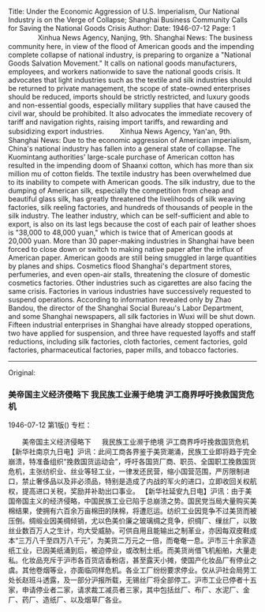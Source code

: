Title: Under the Economic Aggression of U.S. Imperialism, Our National Industry is on the Verge of Collapse; Shanghai Business Community Calls for Saving the National Goods Crisis
Author:
Date: 1946-07-12
Page: 1
　　
　　Xinhua News Agency, Nanjing, 9th. Shanghai News: The business community here, in view of the flood of American goods and the impending complete collapse of national industry, is preparing to organize a "National Goods Salvation Movement." It calls on national goods manufacturers, employees, and workers nationwide to save the national goods crisis. It advocates that light industries such as the textile and silk industries should be returned to private management, the scope of state-owned enterprises should be reduced, imports should be strictly restricted, and luxury goods and non-essential goods, especially military supplies that have caused the civil war, should be prohibited. It also advocates the immediate recovery of tariff and navigation rights, raising import tariffs, and rewarding and subsidizing export industries.
　　Xinhua News Agency, Yan'an, 9th. Shanghai News: Due to the economic aggression of American imperialism, China's national industry has fallen into a general state of collapse. The Kuomintang authorities' large-scale purchase of American cotton has resulted in the impending doom of Shaanxi cotton, which has more than six million mu of cotton fields. The textile industry has been overwhelmed due to its inability to compete with American goods. The silk industry, due to the dumping of American silk, especially the competition from cheap and beautiful glass silk, has greatly threatened the livelihoods of silk weaving factories, silk reeling factories, and hundreds of thousands of people in the silk industry. The leather industry, which can be self-sufficient and able to export, is also on its last legs because the cost of each pair of leather shoes is "38,000 to 48,000 yuan," which is twice that of American goods at 20,000 yuan. More than 30 paper-making industries in Shanghai have been forced to close down or switch to making native paper after the influx of American paper. American goods are still being smuggled in large quantities by planes and ships. Cosmetics flood Shanghai's department stores, perfumeries, and even open-air stalls, threatening the closure of domestic cosmetics factories. Other industries such as cigarettes are also facing the same crisis. Factories in various industries have successively requested to suspend operations. According to information revealed only by Zhao Bandou, the director of the Shanghai Social Bureau's Labor Department, and some Shanghai newspapers, all silk factories in Wuxi will be shut down. Fifteen industrial enterprises in Shanghai have already stopped operations, two have applied for suspension, and three have requested layoffs and staff reductions, including silk factories, cloth factories, cement factories, gold factories, pharmaceutical factories, paper mills, and tobacco factories.



<hr /> 

Original: 


### 美帝国主义经济侵略下  我民族工业濒于绝境  沪工商界呼吁挽救国货危机

1946-07-12
第1版()
专栏：

　　美帝国主义经济侵略下
　  我民族工业濒于绝境
    沪工商界呼吁挽救国货危机
    【新华社南京九日电】沪讯：此间工商各界鉴于美货潮涌，民族工业即将趋于完全崩溃，特准备组织“挽救国货运动会”，呼吁各国货厂商、职员、全国职工挽救国货危机，主张纺织业、丝业等轻工业，一律发还民营，缩小国营范围，严厉限制进口，禁止奢侈品以及非必须品，特别是造成了内战的军火的进口，立即收回关权航权，提高进口关税，奖励并补助出口事业。
    【新华社延安九日电】沪讯：由于美国帝国主义的经济侵略，中国民族工业已陷于总崩溃之势。国民党当局大量购买美棉结果，使拥有六百余万亩棉田的陕棉，将遭厄运。纺织工业因竞争不过美货而被压倒。绸缎业因美绸倾销，尤以色美价廉之玻璃绸之竞争，织绸厂、缫丝厂，以致丝业数百万人之生计，均大受威胁。可供自用且能输出之制革业，亦因每双皮鞋成本“三万八千至四万八千元”，为美货二万元之一倍，而奄奄一息。沪市三十余家造纸工业，已因美纸涌到后，被迫停业，或改制土纸。而美货尚借飞机船舶，大量走私。化妆品充斥于沪市各百货店香粉店，甚至露天小摊，使国产化妆品厂有停业之虞。其他卷烟等业，亦面临同样危机。各业工厂纷纷要求停业。仅从沪社会局劳工处长赵班斗透露，及一部分沪报所载，无锡丝厂将全部停工。沪市工业已停者十五家，申请停业者二家，请求裁工减员者三家，其中包括丝厂、布厂、水泥厂、金厂、药厂、造纸厂、以及烟草厂各业。
